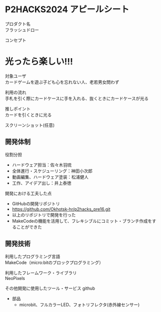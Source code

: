 # P2HACKS2024 アピールシート 

プロダクト名  
フラッシュドロー

コンセプト  
# 光ったら楽しい!!!

対象ユーザ  
カードゲームを遊ぶ子ども心を忘れない人、老若男女問わず

利用の流れ  
手札を引く際にカードケースに手を入れる、抜くときにカードケースが光る

推しポイント  
カードを引くときに光る

スクリーンショット(任意)  

## 開発体制  

役割分担  
* ハードウェア担当：佐々木羽琉
* 全体進行・スケジューリング：神田小次郎
* 動画編集、ハードウェア塗装：松浦健人
* 工作、アイデア出し：井上泰徳

開発における工夫した点  
* GitHubの開発リポジトリ
* https://github.com/Okhotsk-hr/p2hacks_pre16.git
* 以上のリポジトリで開発を行った
* MakeCodeの機能を活用して、フレキシブルにコミット・ブランチ作成をすることができた


## 開発技術 

利用したプログラミング言語  
MakeCode（micro:bitのブロックプログラミング）

利用したフレームワーク・ライブラリ  
NeoPixels

その他開発に使用したツール・サービス
github
* 部品
    * microbit、フルカラーLED、フォトリフレクタ(赤外線センサー)

